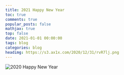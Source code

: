 ```yaml
---
title: 2021 Happy New Year
toc: true
comments: true
popular_posts: false
mathjax: true
top: false
date: 2021-01-01 00:00:00
tags: blog
categories: blog
headimg: https://s3.ax1x.com/2020/12/31/rvR7lj.png
---
```


![2020 Happy New Year](https://s3.ax1x.com/2020/12/31/rvR7lj.png)
